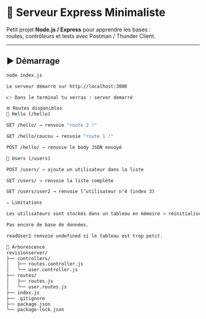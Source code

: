 # 🚀 Serveur Express Minimaliste

Petit projet **Node.js / Express** pour apprendre les bases :  
routes, contrôleurs et tests avec Postman / Thunder Client.

---

## ▶️ Démarrage

```bash
node index.js

Le serveur démarre sur http://localhost:3000

👉 Dans le terminal tu verras : server demarré

🌐 Routes disponibles
🔹 Hello (/hello)

GET /hello/ → renvoie "route 2 !"

GET /hello/coucou → renvoie "route 1 !"

POST /hello/ → renvoie le body JSON envoyé

🔹 Users (/users)

POST /users/ → ajoute un utilisateur dans la liste

GET /users/ → renvoie la liste complète

GET /users/user2 → renvoie l’utilisateur n°4 (index 3)

⚠️ Limitations

Les utilisateurs sont stockés dans un tableau en mémoire → réinitialisé à chaque redémarrage.

Pas encore de base de données.

readUser2 renvoie undefined si le tableau est trop petit.

📂 Arborescence
revisionserver/
├── controllers/
│   ├── routes.controller.js
│   └── user.controller.js
├── routes/
│   ├── routes.js
│   └── user.routes.js
├── index.js
├── .gitignore
├── package.json
└── package-lock.json

